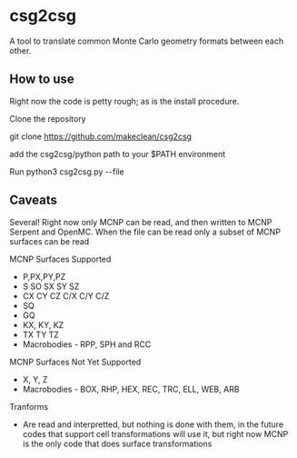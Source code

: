 # csg2csg
A tool to translate common Monte Carlo geometry formats between each other.

## How to use
Right now the code is petty rough; as is the install procedure.

Clone the repository

git clone https://github.com/makeclean/csg2csg

add the	  csg2csg/python path to your $PATH environment

Run python3 csg2csg.py --file <mcnp input file>

## Caveats
Several! Right now only	MCNP can be read, and then written to MCNP Serpent and OpenMC. 
When the file can be read only a subset of MCNP surfaces can be read

MCNP Surfaces Supported
 - P,PX,PY,PZ
 - S SO SX	SY SZ
 - CX CY CZ C/X C/Y C/Z
 - SQ
 - GQ
 - KX, KY, KZ
 - TX TY TZ
 - Macrobodies - RPP, SPH and RCC 

MCNP Surfaces Not Yet Supported
 - X, Y, Z 
 - Macrobodies - BOX, RHP, HEX, REC, TRC, ELL, WEB, ARB

Tranforms
 - Are read and interpretted, but nothing is done with them, in the future codes that support cell transformations will use it, but right now MCNP is the only code that does surface transformations 
